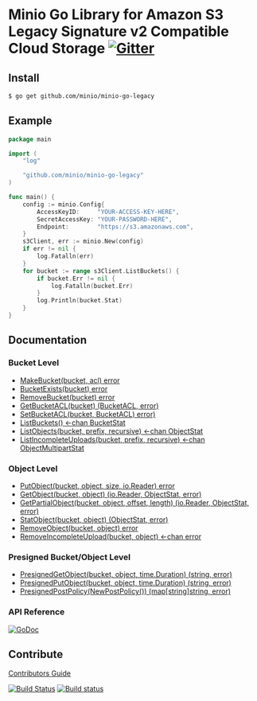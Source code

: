 # Minio Go Library for Amazon S3 Legacy Signature v2 Compatible Cloud Storage [![Gitter](https://badges.gitter.im/Join%20Chat.svg)](https://gitter.im/minio/minio?utm_source=badge&utm_medium=badge&utm_campaign=pr-badge&utm_content=badge)

## Install

```sh
$ go get github.com/minio/minio-go-legacy
```
## Example

```go
package main

import (
	"log"

	"github.com/minio/minio-go-legacy"
)

func main() {
	config := minio.Config{
		AccessKeyID:     "YOUR-ACCESS-KEY-HERE",
		SecretAccessKey: "YOUR-PASSWORD-HERE",
		Endpoint:        "https://s3.amazonaws.com",
	}
	s3Client, err := minio.New(config)
	if err != nil {
	    log.Fatalln(err)
	}
	for bucket := range s3Client.ListBuckets() {
		if bucket.Err != nil {
			log.Fatalln(bucket.Err)
		}
		log.Println(bucket.Stat)
	}
}
```

## Documentation

### Bucket Level
* [MakeBucket(bucket, acl) error](examples/makebucket.go)
* [BucketExists(bucket) error](examples/bucketexists.go)
* [RemoveBucket(bucket) error](examples/removebucket.go)
* [GetBucketACL(bucket) (BucketACL, error)](examples/getbucketacl.go)
* [SetBucketACL(bucket, BucketACL) error)](examples/setbucketacl.go)
* [ListBuckets() <-chan BucketStat](examples/listbuckets.go)
* [ListObjects(bucket, prefix, recursive) <-chan ObjectStat](examples/listobjects.go)
* [ListIncompleteUploads(bucket, prefix, recursive) <-chan ObjectMultipartStat](examples/listincompleteuploads.go)

### Object Level
* [PutObject(bucket, object, size, io.Reader) error](examples/putobject.go)
* [GetObject(bucket, object) (io.Reader, ObjectStat, error)](examples/getobject.go)
* [GetPartialObject(bucket, object, offset, length) (io.Reader, ObjectStat, error)](examples/getpartialobject.go)
* [StatObject(bucket, object) (ObjectStat, error)](examples/statobject.go)
* [RemoveObject(bucket, object) error](examples/removeobject.go)
* [RemoveIncompleteUpload(bucket, object) <-chan error](examples/removeincompleteupload.go)

### Presigned Bucket/Object Level
* [PresignedGetObject(bucket, object, time.Duration) (string, error)](examples/s3/presignedgetobject.go)
* [PresignedPutObject(bucket, object, time.Duration) (string, error)](examples/s3/presignedputobject.go)
* [PresignedPostPolicy(NewPostPolicy()) (map[string]string, error)](examples/s3/presignedpostpolicy.go)

### API Reference

[![GoDoc](http://img.shields.io/badge/go-documentation-blue.svg?style=flat-square)](http://godoc.org/github.com/minio/minio-go-legacy)

## Contribute

[Contributors Guide](./CONTRIBUTING.md)

[![Build Status](https://travis-ci.org/minio/minio-go-legacy.svg)](https://travis-ci.org/minio/minio-go-legacy) [![Build status](https://ci.appveyor.com/api/projects/status/1ep7n2resn6fk1w6?svg=true)](https://ci.appveyor.com/project/harshavardhana/minio-go)
